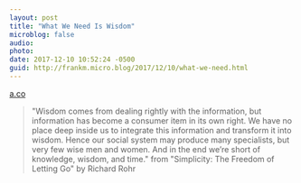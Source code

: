 ```yaml
---
layout: post
title: "What We Need Is Wisdom"
microblog: false
audio: 
photo: 
date: 2017-12-10 10:52:24 -0500
guid: http://frankm.micro.blog/2017/12/10/what-we-need.html
---
```

 [a.co](http://a.co/0VRINyx)

> "Wisdom comes from dealing rightly with the information, but information has become a consumer item in its own right. We have no place deep inside us to integrate this information and transform it into wisdom. Hence our social system may produce many specialists, but very few wise men and women. And in the end we’re short of knowledge, wisdom, and time." from "Simplicity: The Freedom of Letting Go" by Richard Rohr
